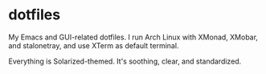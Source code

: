 # dotfiles
My Emacs and GUI-related dotfiles. I run Arch Linux with XMonad, XMobar, and stalonetray, and use XTerm as default terminal.

Everything is Solarized-themed. It's soothing, clear, and standardized.
